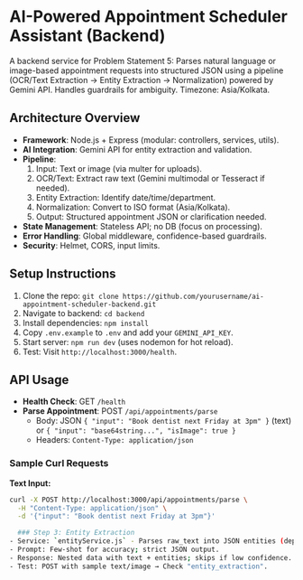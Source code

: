 # AI-Powered Appointment Scheduler Assistant (Backend)

A backend service for Problem Statement 5: Parses natural language or image-based appointment requests into structured JSON using a pipeline (OCR/Text Extraction -> Entity Extraction -> Normalization) powered by Gemini API. Handles guardrails for ambiguity. Timezone: Asia/Kolkata.

## Architecture Overview
- **Framework**: Node.js + Express (modular: controllers, services, utils).
- **AI Integration**: Gemini API for entity extraction and validation.
- **Pipeline**:
  1. Input: Text or image (via multer for uploads).
  2. OCR/Text: Extract raw text (Gemini multimodal or Tesseract if needed).
  3. Entity Extraction: Identify date/time/department.
  4. Normalization: Convert to ISO format (Asia/Kolkata).
  5. Output: Structured appointment JSON or clarification needed.
- **State Management**: Stateless API; no DB (focus on processing).
- **Error Handling**: Global middleware, confidence-based guardrails.
- **Security**: Helmet, CORS, input limits.

## Setup Instructions
1. Clone the repo: `git clone https://github.com/yourusername/ai-appointment-scheduler-backend.git`
2. Navigate to backend: `cd backend`
3. Install dependencies: `npm install`
4. Copy `.env.example` to `.env` and add your `GEMINI_API_KEY`.
5. Start server: `npm run dev` (uses nodemon for hot reload).
6. Test: Visit `http://localhost:3000/health`.

## API Usage
- **Health Check**: GET `/health`
- **Parse Appointment**: POST `/api/appointments/parse`
  - Body: JSON `{ "input": "Book dentist next Friday at 3pm" }` (text) or `{ "input": "base64string...", "isImage": true }`
  - Headers: `Content-Type: application/json`

### Sample Curl Requests
**Text Input:**
```bash
curl -X POST http://localhost:3000/api/appointments/parse \
  -H "Content-Type: application/json" \
  -d '{"input": "Book dentist next Friday at 3pm"}'

  ### Step 3: Entity Extraction
- Service: `entityService.js` - Parses raw_text into JSON entities (department, date ISO, time 24h, notes).
- Prompt: Few-shot for accuracy; strict JSON output.
- Response: Nested data with text + entities; skips if low confidence.
- Test: POST with sample text/image → Check "entity_extraction".